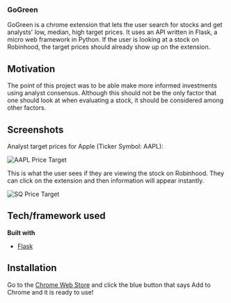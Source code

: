 ### GoGreen
GoGreen is a chrome extension that lets the user search for stocks and get analysts' low, median, high target prices. It uses an API written in Flask, a micro web framework in Python. If the user is looking at a stock on Robinhood, the target prices should already show up on the extension.


## Motivation
The point of this project was to be able make more informed investments using analyst consensus. Although this should not be the only factor that one should look at when evaluating a stock, it should be considered among other factors. 


## Screenshots
Analyst target prices for Apple (Ticker Symbol: AAPL): 

![AAPL Price Target](https://user-images.githubusercontent.com/19865455/105124184-99204800-5aa7-11eb-8cd4-33d503ca775c.png)

This is what the user sees if they are viewing the stock on Robinhood. They can click on the extension and then information will appear instantly.

![SQ Price Target](https://user-images.githubusercontent.com/19865455/105124784-e05b0880-5aa8-11eb-81f7-f02d8e56cb06.png)


## Tech/framework used

<b>Built with</b>
- [Flask](https://flask.palletsprojects.com/en/1.1.x/)


## Installation
Go to the [Chrome Web Store](https://chrome.google.com/webstore/detail/gogreen/gdfomgfjaambaelcehoainboiekakgfo?ref=producthunt) and click the blue button that says Add to Chrome and it is ready to use!
